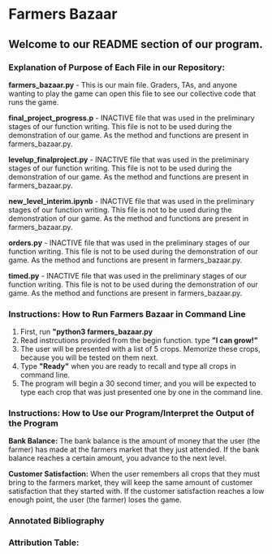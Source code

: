 # Farmers Bazaar
## Welcome to our README section of our program. 


### Explanation of Purpose of Each File in our Repository: 

**farmers_bazaar.py** - This is our main file. Graders, TAs, and anyone wanting to play the game can open this file to see our collective code that runs the game. 

**final_project_progress.p** - INACTIVE file that was used in the preliminary stages of our function writing. This file is not to be used during the demonstration of our game. As the method and functions are present in farmers_bazaar.py.

**levelup_finalproject.py** - INACTIVE file that was used in the preliminary stages of our function writing. This file is not to be used during the demonstration of our game. As the method and functions are present in farmers_bazaar.py.

**new_level_interim.ipynb** - INACTIVE file that was used in the preliminary stages of our function writing. This file is not to be used during the demonstration of our game. As the method and functions are present in farmers_bazaar.py.

**orders.py** - INACTIVE file that was used in the preliminary stages of our function writing. This file is not to be used during the demonstration of our game. As the method and functions are present in farmers_bazaar.py.

**timed.py** - INACTIVE file that was used in the preliminary stages of our function writing. This file is not to be used during the demonstration of our game. As the method and functions are present in farmers_bazaar.py.


### **Instructions:** How to Run Farmers Bazaar in Command Line
1. First, run **"python3 farmers_bazaar.py**
2. Read instrcutions provided from the begin function. type **"I can grow!"**
3. The user will be presented with a list of 5 crops. Memorize these crops, because you will be tested on them next. 
4. Type **"Ready"** when you are ready to recall and type all crops in command line. 
5. The program will begin a 30 second timer, and you will be expected to type each crop that was just presented one by one in the command line. 


### **Instructions:** How to Use our Program/Interpret the Output of the Program
**Bank Balance:** The bank balance is the amount of money that the user (the farmer) has made at the farmers market that they just attended. If the bank balance reaches a certain amount, you advance to the next level. 

**Customer Satisfaction:** When the user remembers all crops that they must bring to the farmers market, they will keep the same amount of customer satisfaction that they started with. If the customer satisfaction reaches a low enough point, the user (the farmer) loses the game. 


### Annotated Bibliography


### Attribution Table: 
   
